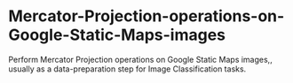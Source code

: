 # Mercator-Projection-operations-on-Google-Static-Maps-images
Perform Mercator Projection operations on Google Static Maps images,, usually as a data-preparation step for Image Classification tasks.
